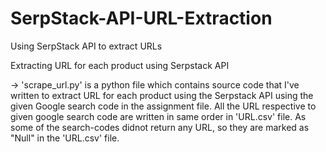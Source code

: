 # SerpStack-API-URL-Extraction
Using SerpStack API to extract URLs

Extracting URL for each product using Serpstack API

-> 'scrape_url.py' is a python file which contains source code that I've written to extract URL for each product using
the Serpstack API using the given Google search code in the assignment file.
All the URL respective to given google search code are written in same order in 'URL.csv' file. 
As some of the search-codes didnot return any URL, so they are marked as "Null" in the 'URL.csv' file.
